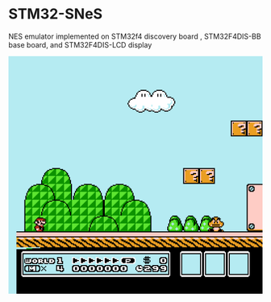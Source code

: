 # STM32-SNeS
NES emulator implemented on STM32f4 discovery board ,  STM32F4DIS-BB base board, and STM32F4DIS-LCD display

![](/images/mario.gif)
